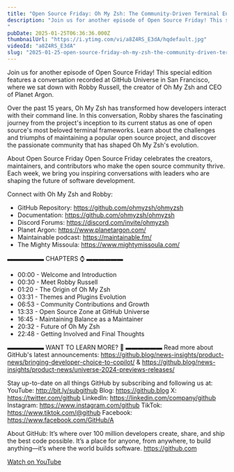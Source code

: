 ```yaml
---
title: "Open Source Friday: Oh My Zsh: The Community-Driven Terminal Enhancer"
description: "Join us for another episode of Open Source Friday! This special edition features a conversation recorded at GitHub Universe in San Francisco, where we sat down with Robby Russell, the creator of Oh My Zsh and CEO of Planet Argon."
pubDate: 2025-01-25T06:36:36.000Z
thumbnailUrl: "https://i.ytimg.com/vi/a8Z4RS_E3dA/hqdefault.jpg"
videoId: "a8Z4RS_E3dA"
slug: "2025-01-25-open-source-friday-oh-my-zsh-the-community-driven-terminal-enhancer"
---
```


Join us for another episode of Open Source Friday! This special edition features a conversation recorded at GitHub Universe in San Francisco, where we sat down with Robby Russell, the creator of Oh My Zsh and CEO of Planet Argon.

Over the past 15 years, Oh My Zsh has transformed how developers interact with their command line. In this conversation, Robby shares the fascinating journey from the project's inception to its current status as one of open source's most beloved terminal frameworks. Learn about the challenges and triumphs of maintaining a popular open source project, and discover the passionate community that has shaped Oh My Zsh's evolution.

About Open Source Friday
Open Source Friday celebrates the creators, maintainers, and contributors who make the open source community thrive. Each week, we bring you inspiring conversations with leaders who are shaping the future of software development.

Connect with Oh My Zsh and Robby:
- GitHub Repository: https://github.com/ohmyzsh/ohmyzsh
- Documentation: https://github.com/ohmyzsh/ohmyzsh
- Discord Forums: https://discord.com/invite/ohmyzsh
- Planet Argon: https://www.planetargon.com/
- Maintainable podcast:  https://maintainable.fm/
- The Mighty Missoula: https://www.mightymissoula.com/

▬▬▬▬▬▬  CHAPTERS ⌚  ▬▬▬▬▬▬
- 00:00 - Welcome and Introduction
- 00:30 - Meet Robby Russell
- 01:20 - The Origin of Oh My Zsh
- 03:31 - Themes and Plugins Evolution
- 06:53 - Community Contributions and Growth
- 13:33 - Open Source Zone at GitHub Universe
- 16:45 - Maintaining Balance as a Maintainer
- 20:32 - Future of Oh My Zsh
- 22:48 - Getting Involved and Final Thoughts

 ▬▬▬▬▬▬ WANT TO LEARN MORE? 🚀  ▬▬▬▬▬▬ 
Read more about GitHub's latest announcements: https://github.blog/news-insights/product-news/bringing-developer-choice-to-copilot/ & https://github.blog/news-insights/product-news/universe-2024-previews-releases/

Stay up-to-date on all things GitHub by subscribing and following us at:
YouTube: http://bit.ly/subgithub
Blog: https://github.blog
X: https://twitter.com/github
LinkedIn: https://linkedin.com/company/github
Instagram: https://www.instagram.com/github
TikTok: https://www.tiktok.com/@github
Facebook: https://www.facebook.com/GitHub/A

About GitHub:
It’s where over 100 million developers create, share, and ship the best code possible. It’s a place for anyone, from anywhere, to build anything—it’s where the world builds software. https://github.com

[Watch on YouTube](https://www.youtube.com/watch?v=a8Z4RS_E3dA)
